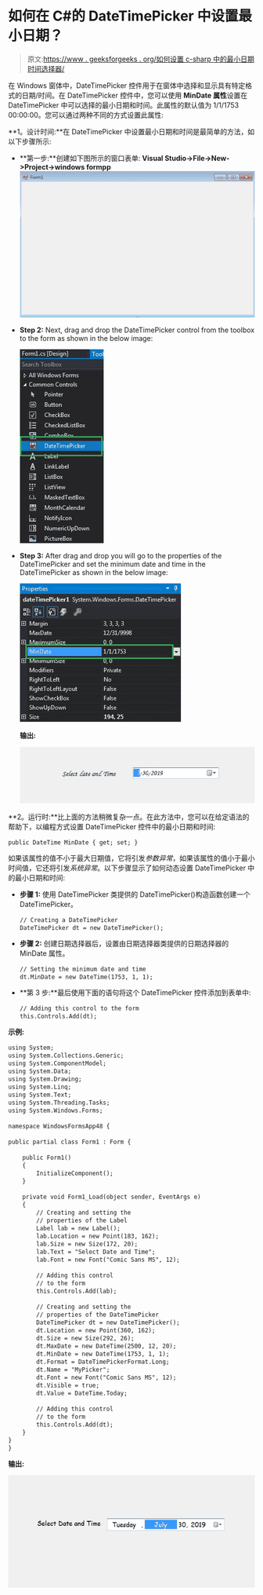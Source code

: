 # 如何在 C#的 DateTimePicker 中设置最小日期？

> 原文:[https://www . geeksforgeeks . org/如何设置 c-sharp 中的最小日期时间选择器/](https://www.geeksforgeeks.org/how-to-set-minimum-date-in-the-datetimepicker-in-c-sharp/)

在 Windows 窗体中，DateTimePicker 控件用于在窗体中选择和显示具有特定格式的日期/时间。在 DateTimePicker 控件中，您可以使用 **MinDate 属性**设置在 DateTimePicker 中可以选择的最小日期和时间。此属性的默认值为 1/1/1753 00:00:00。您可以通过两种不同的方式设置此属性:

**1。设计时间:**在 DateTimePicker 中设置最小日期和时间是最简单的方法，如以下步骤所示:

*   **第一步:**创建如下图所示的窗口表单:
    **Visual Studio->File->New->Project->windows formpp**
    ![](img/de9202f1f4646167e60ea580d67273d9.png)
*   **Step 2:** Next, drag and drop the DateTimePicker control from the toolbox to the form as shown in the below image:

    ![](img/1e722a2fb337b7d3bb23498b9f24712d.png)

*   **Step 3:** After drag and drop you will go to the properties of the DateTimePicker and set the minimum date and time in the DateTimePicker as shown in the below image:

    ![](img/ef4a500ec4c6353882128adebfaa593f.png)

    **输出:**

    ![](img/f43dc1f7e2a99b49df63621f9d826fdb.png)

**2。运行时:**比上面的方法稍微复杂一点。在此方法中，您可以在给定语法的帮助下，以编程方式设置 DateTimePicker 控件中的最小日期和时间:

```
public DateTime MinDate { get; set; }
```

如果该属性的值不小于最大日期值，它将引发*参数异常*，如果该属性的值小于最小时间值，它还将引发*系统异常*。以下步骤显示了如何动态设置 DateTimePicker 中的最小日期和时间:

*   **步骤 1:** 使用 DateTimePicker 类提供的 DateTimePicker()构造函数创建一个 DateTimePicker。

    ```
    // Creating a DateTimePicker
    DateTimePicker dt = new DateTimePicker();

    ```

*   **步骤 2:** 创建日期选择器后，设置由日期选择器类提供的日期选择器的 MinDate 属性。

    ```
    // Setting the minimum date and time 
    dt.MinDate = new DateTime(1753, 1, 1);

    ```

*   **第 3 步:**最后使用下面的语句将这个 DateTimePicker 控件添加到表单中:

    ```
    // Adding this control to the form
    this.Controls.Add(dt);

    ```

**示例:**

```
using System;
using System.Collections.Generic;
using System.ComponentModel;
using System.Data;
using System.Drawing;
using System.Linq;
using System.Text;
using System.Threading.Tasks;
using System.Windows.Forms;

namespace WindowsFormsApp48 {

public partial class Form1 : Form {

    public Form1()
    {
        InitializeComponent();
    }

    private void Form1_Load(object sender, EventArgs e)
    {
        // Creating and setting the 
        // properties of the Label
        Label lab = new Label();
        lab.Location = new Point(183, 162);
        lab.Size = new Size(172, 20);
        lab.Text = "Select Date and Time";
        lab.Font = new Font("Comic Sans MS", 12);

        // Adding this control 
        // to the form
        this.Controls.Add(lab);

        // Creating and setting the 
        // properties of the DateTimePicker
        DateTimePicker dt = new DateTimePicker();
        dt.Location = new Point(360, 162);
        dt.Size = new Size(292, 26);
        dt.MaxDate = new DateTime(2500, 12, 20);
        dt.MinDate = new DateTime(1753, 1, 1);
        dt.Format = DateTimePickerFormat.Long;
        dt.Name = "MyPicker";
        dt.Font = new Font("Comic Sans MS", 12);
        dt.Visible = true;
        dt.Value = DateTime.Today;

        // Adding this control
        // to the form
        this.Controls.Add(dt);
    }
}
}
```

**输出:**

![](img/e2a739f46e56377525df58a21c86ec7d.png)